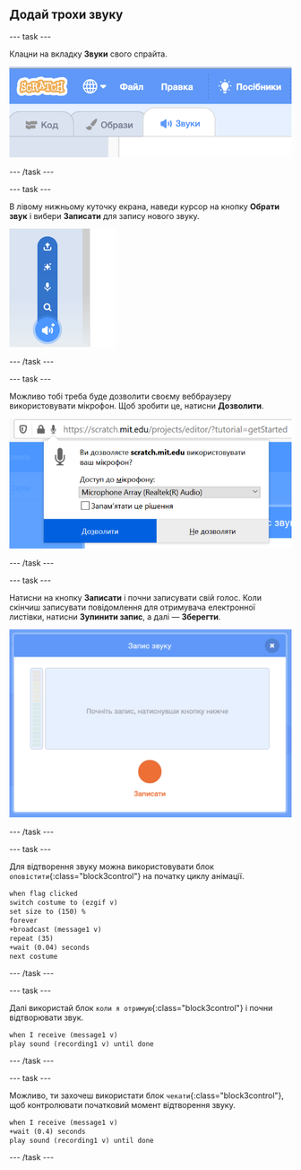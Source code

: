 ## Додай трохи звуку

--- task ---

Клацни на вкладку **Звуки** свого спрайта.

![зображення, що показує вибрану вкладку звуків спрайта](images/sounds-tab.png)

--- /task ---

--- task ---

В лівому нижньому куточку екрана, наведи курсор на кнопку **Обрати звук** і вибери **Записати** для запису нового звуку.

![зображення, що показує кнопку звуків із виділеним пунктом запису звуку](images/record-sound.png)

--- /task ---

--- task ---

Можливо тобі треба буде дозволити своєму веббраузеру використовувати мікрофон. Щоб зробити це, натисни **Дозволити**.

![зображення, що показує запит веббраузера для доступу до мікрофона](images/allow-mic.png)

--- /task ---

--- task ---

Натисни на кнопку **Записати** і почни записувати свій голос. Коли скінчиш записувати повідомлення для отримувача електронної листівки, натисни **Зупинити запис**, а далі — **Зберегти**.

![зображення, що показує діалогове вікно запису у Скретч](images/record.png)

--- /task ---

--- task ---

Для відтворення звуку можна використовувати блок `оповістити`{:class="block3control"} на початку циклу анімації.

```blocks3
when flag clicked
switch costume to (ezgif v)
set size to (150) %
forever
+broadcast (message1 v)
repeat (35)
+wait (0.04) seconds
next costume
```

--- /task ---

--- task ---

Далі використай блок `коли я отримую`{:class="block3control"} і почни відтворювати звук.

```blocks3
when I receive (message1 v)
play sound (recording1 v) until done
```

--- /task ---

--- task ---

Можливо, ти захочеш використати блок `чекати`{:class="block3control"}, щоб контролювати початковий момент відтворення звуку.

```blocks3
when I receive (message1 v)
+wait (0.4) seconds
play sound (recording1 v) until done
```

--- /task ---



